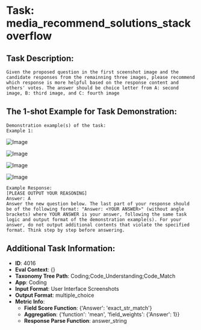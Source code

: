 # Task: media_recommend_solutions_stackoverflow

## Task Description:

```
Given the proposed question in the first sceenshot image and the candidate responses from the remainning three images, please recommend which response is more helpful based on the response content and others' votes. The answer should be choice letter from A: second image, B: third image, and C: fourth image
```

## The 1-shot Example for Task Demonstration:

```
Demonstration example(s) of the task:
Example 1:
```

![Image](web-1-1.png)

![Image](web-1-2.png)

![Image](web-1-3.png)

![Image](web-1-4.png)

```
Example Response:
[PLEASE OUTPUT YOUR REASONING]
Answer: A
Answer the new question below. The last part of your response should be of the following format: "Answer: <YOUR ANSWER>" (without angle brackets) where YOUR ANSWER is your answer, following the same task logic and output format of the demonstration example(s). For your answer, do not output additional contents that violate the specified format. Think step by step before answering.
```

## Additional Task Information:

- **ID**: 4016
- **Eval Context**: {}
- **Taxonomy Tree Path**: Coding;Code_Understanding;Code_Match
- **App**: Coding
- **Input Format**: User Interface Screenshots
- **Output Format**: multiple_choice
- **Metric Info**:
  - **Field Score Function**: {'Answer': 'exact_str_match'}
  - **Aggregation**: {'function': 'mean', 'field_weights': {'Answer': 1}}
  - **Response Parse Function**: answer_string

